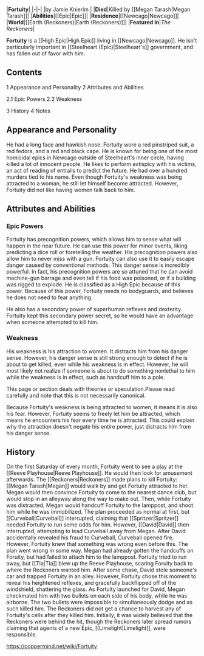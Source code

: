 |**Fortuity**|
|-|-|
|by  Jamie Knierim |
|**Died**|Killed by [[Megan Tarash\|Megan Tarash]]|
|**Abilities**|[[Epic\|Epic]]|
|**Residence**|[[Newcago\|Newcago]]|
|**World**|[[Earth (Reckoners)\|Earth (Reckoners)]]|
|**Featured In**|*The Reckoners*|

**Fortuity** is a [[High Epic\|High Epic]] living in [[Newcago\|Newcago]]. He isn't particularly important in [[Steelheart (Epic)\|Steelheart's]] government, and has fallen out of favor with him.

## Contents

1 Appearance and Personality
2 Attributes and Abilities

2.1 Epic Powers
2.2 Weakness


3 History
4 Notes


## Appearance and Personality
He had a long face and hawkish nose. Fortuity wore a red pinstriped suit, a red fedora, and a red and black cape.
He is known for being one of the most homicidal epics in Newcago outside of Steelheart's inner circle, having killed a lot of innocent people. He likes to perform extispicy with his victims, an act of reading of entrails to predict the future. He had over a hundred murders tied to his name.
Even though Fortuity's weakness was being attracted to a woman, he still let himself become attracted. However, Fortuity did not like having women talk back to him.

## Attributes and Abilities
### Epic Powers

Fortuity has precognition powers, which allows him to sense what will happen in the near future. He can use this power for minor events, liking predicting a dice roll or foretelling the weather. His precognition powers also allow him to never miss with a gun. Fortuity can also use it to easily escape danger caused by conventional methods. This danger sense is incredibly powerful. In fact, his precognition powers are so attuned that he can avoid machine-gun barrage and even tell if his food was poisoned, or if a building was rigged to explode. He is classified as a High Epic because of this power.
Because of this power, Fortuity needs no bodyguards, and believes he does not need to fear anything.


He also has a secondary power of superhuman reflexes and dexterity. Fortuity kept this secondary power secret, so he would have an advantage when someone attempted to kill him.

### Weakness
His weakness is his attraction to women. It distracts him from his danger sense. However, his danger sense is still strong enough to detect if he is about to get killed, even while his weakness is in effect. However, he will most likely not realize if someone is about to do something nonlethal to him while the weakness is in effect, such as handcuff him to a pole.

This page or section deals with theories or speculation.Please read carefully and note that this is not necessarily canonical.

Because Fortuity's weakness is being attracted to women, it means it is also his fear. However, Fortuity seems to freely let him be attracted, which means he encounters his fear every time he is attracted. This could explain why the attraction doesn't negate his entire power, just distracts him from his danger sense.

## History
On the first Saturday of every month, Fortuity went to see a play at the [[Reeve Playhouse\|Reeve Playhouse]]. He would then look for amusement afterwards.
The [[Reckoners\|Reckoners]] made plans to kill Fortuity: [[Megan Tarash\|Megan]] would walk by and get Fortuity attracted to her. Megan would then convince Fortuity to come to the nearest dance club, but would stop in an alleyway along the way to make out. Then, while Fortuity was distracted, Megan would handcuff Fortuity to the lamppost, and shoot him while he was immobilized.
The plan proceeded as normal at first, but [[Curveball\|Curveball]] interrupted, claiming that [[Spritzer\|Spritzer]] needed Fortuity to run some odds for him. However, [[David\|David]] then interrupted, attempting to lead Curveball away from Megan. After David accidentally revealed his fraud to Curveball, Curveball opened fire. However, Fortuity knew that something was wrong even before this. The plan went wrong in some way.
Megan had already gotten the handcuffs on Foruity, but had failed to attach him to the lamppost. Fortuity tried to run away, but [[Tia\|Tia]] blew up the Reeve Playhouse, scaring Foruity back to where the Reckoners wanted him. After some chase, David stole someone's car and trapped Fortuity in an alley. However, Fortuity chose this moment to reveal his heightened reflexes, and gracefully backflipped off of the windshield, shattering the glass. As Fortuity launched for David, Megan checkmated him with two bullets on each side of his body, while he was airborne. The two bullets were impossible to simultaneously dodge and as such killed him. The Reckoners did not get a chance to harvest any of Fortuity's cells after they killed him. Initially, it was widely believed that the Reckoners were behind the hit, though the Reckoners later spread rumors claiming that agents of a new Epic, [[Limelight\|Limelight]], were responsible.



https://coppermind.net/wiki/Fortuity